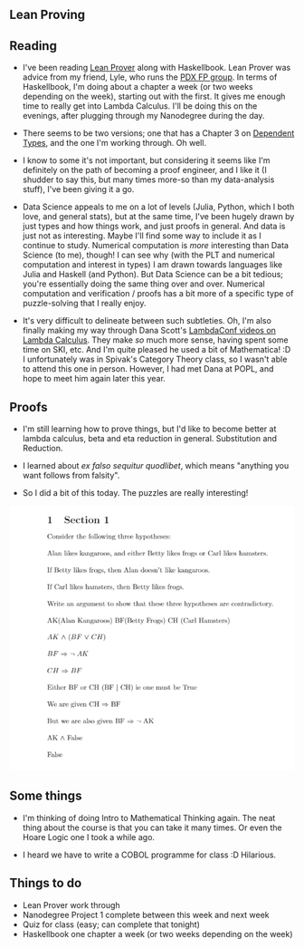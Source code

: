## Lean Proving

## Reading

- I've been reading [Lean Prover](https://leanprover.github.io/logic_and_proof/natural_deduction_for_propositional_logic.html)
along with Haskellbook. Lean Prover was advice from my friend, Lyle, 
  who runs the [PDX FP group](https://www.meetup.com/Portland-Functional-Programming-Study-Group/events/245273574/). In terms of Haskellbook, I'm doing about a chapter a week (or two weeks depending on the week), starting out
  with the first. It gives me enough time to really get into Lambda Calculus. I'll be doing this on the evenings, after 
  plugging through my Nanodegree during the day.
  
- There seems to be two versions; one that has a Chapter 3 on [Dependent Types](https://leanprover.github.io/theorem_proving_in_lean/introduction.html#about-this-book), and the one I'm working through. Oh well. 
  
- I know to some it's not important, but considering it seems like I'm definitely on the path of becoming 
  a proof engineer, and I like it (I shudder to say this, but many times more-so than my data-analysis
  stuff), I've been giving it a go. 
  
- Data Science appeals to me on a lot of levels (Julia, Python, which I both love, and general stats), but at the same time,
  I've been hugely drawn by just types and how things work, and just proofs in general. And data is just 
  not as interesting. Maybe I'll find some way to include it as I continue to study. Numerical computation is *more* 
  interesting than Data Science (to me), though! I can see why (with the PLT and numerical computation and interest
  in types) I am drawn towards languages like Julia and Haskell (and Python). But Data Science can be a bit tedious;
  you're essentially doing the same thing over and over. Numerical computation and verification / proofs has a bit 
  more of a specific type of puzzle-solving that I really enjoy.

- It's very difficult to delineate between such subtleties. Oh, I'm also finally making my way through Dana Scott's 
  [LambdaConf videos on Lambda Calculus](https://www.youtube.com/watch?v=S1aoZb7vF4M). They make *so* much more sense, having spent some time on SKI, etc. And I'm quite pleased he used a bit of Mathematica! :D
  I unfortunately was in Spivak's Category Theory class, so I wasn't able to attend this one in person. However,
  I had met Dana at POPL, and hope to meet him again later this year. 
  
## Proofs

- I'm still learning how to prove things, but I'd like to become better at lambda calculus, beta and eta
  reduction in general. Substitution and Reduction.
  
- I learned about *ex falso sequitur quodlibet*, which means "anything you want follows from falsity".
  
- So I did a bit of this today. The puzzles are really interesting!

<img src="/images/simple_proof.png" width="700">


## Some things
- I'm thinking of doing Intro to Mathematical Thinking again. The neat thing about the course is that 
  you can take it many times. Or even the Hoare Logic one I took a while ago. 
  
- I heard we have to write a COBOL programme for class :D Hilarious. 
  
## Things to do 
- Lean Prover work through
- Nanodegree Project 1 complete between this week and next week
- Quiz for class (easy; can complete that tonight)
- Haskellbook one chapter a week (or two weeks depending on the week)


